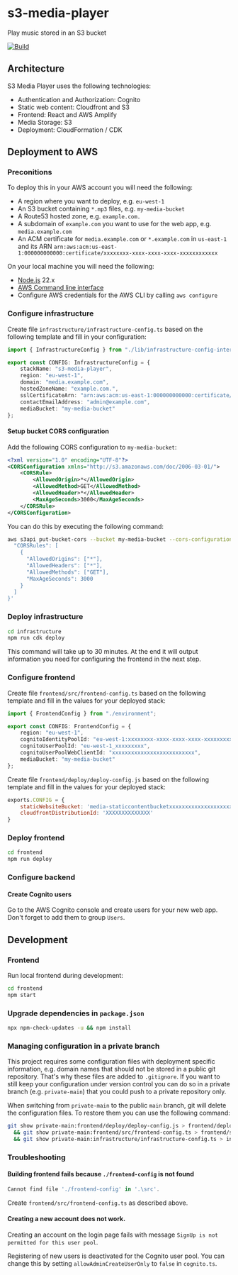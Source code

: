 # s3-media-player
Play music stored in an S3 bucket

[![Build](https://github.com/kaklakariada/s3-media-player/workflows/Build/badge.svg)](https://github.com/kaklakariada/s3-media-player/actions?query=workflow%3ABuild)

## Architecture

S3 Media Player uses the following technologies:

* Authentication and Authorization: Cognito
* Static web content: Cloudfront and S3
* Frontend: React and AWS Amplify
* Media Storage: S3
* Deployment: CloudFormation / CDK

## Deployment to AWS

### Preconitions

To deploy this in your AWS account you will need the following:

* A region where you want to deploy, e.g. `eu-west-1`
* An S3 bucket containing `*.mp3` files, e.g. `my-media-bucket`
* A Route53 hosted zone, e.g. `example.com.`
* A subdomain of `example.com` you want to use for the web app, e.g. `media.example.com`
* An ACM certificate for `media.example.com` or `*.example.com` in `us-east-1` and its ARN `arn:aws:acm:us-east-1:000000000000:certificate/xxxxxxxx-xxxx-xxxx-xxxx-xxxxxxxxxxxx`

On your local machine you will need the following:

* [Node.js](https://nodejs.org/en/) 22.x
* [AWS Command line interface](https://aws.amazon.com/cli/)
* Configure AWS credentials for the AWS CLI by calling `aws configure`

### Configure infrastructure

Create file `infrastructure/infrastructure-config.ts` based on the following template and fill in your configuration:

```typescript
import { InfrastructureConfig } from "./lib/infrastructure-config-interface";

export const CONFIG: InfrastructureConfig = {
    stackName: "s3-media-player",
    region: "eu-west-1",
    domain: "media.example.com",
    hostedZoneName: "example.com.",
    sslCertificateArn: "arn:aws:acm:us-east-1:000000000000:certificate/xxxxxxxx-xxxx-xxxx-xxxx-xxxxxxxxxxxx",
    contactEmailAddress: "admin@example.com",
    mediaBucket: "my-media-bucket"
};
```

#### Setup bucket CORS configuration

Add the following CORS configuration to `my-media-bucket`:

```xml
<?xml version="1.0" encoding="UTF-8"?>
<CORSConfiguration xmlns="http://s3.amazonaws.com/doc/2006-03-01/">
    <CORSRule>
        <AllowedOrigin>*</AllowedOrigin>
        <AllowedMethod>GET</AllowedMethod>
        <AllowedHeader>*</AllowedHeader>
        <MaxAgeSeconds>3000</MaxAgeSeconds>
    </CORSRule>
</CORSConfiguration>
```

You can do this by executing the following command:

```sh
aws s3api put-bucket-cors --bucket my-media-bucket --cors-configuration '{
  "CORSRules": [
    {
      "AllowedOrigins": ["*"],
      "AllowedHeaders": ["*"],
      "AllowedMethods": ["GET"],
      "MaxAgeSeconds": 3000
    }
  ]
}'
```

### Deploy infrastructure

```sh
cd infrastructure
npm run cdk deploy
```

This command will take up to 30 minutes. At the end it will output information you need for configuring the frontend in the next step.

### Configure frontend

Create file `frontend/src/frontend-config.ts` based on the following template and fill in the values for your deployed stack:

```typescript
import { FrontendConfig } from "./environment";

export const CONFIG: FrontendConfig = {
    region: "eu-west-1",
    cognitoIdentityPoolId: "eu-west-1:xxxxxxxx-xxxx-xxxx-xxxx-xxxxxxxxxxxx",
    cognitoUserPoolId: "eu-west-1_xxxxxxxxx",
    cognitoUserPoolWebClientId: "xxxxxxxxxxxxxxxxxxxxxxxxxx",
    mediaBucket: "my-media-bucket"
};
```

Create file `frontend/deploy/deploy-config.js` based on the following template and fill in the values for your deployed stack:

```javascript
exports.CONFIG = {
    staticWebsiteBucket: 'media-staticcontentbucketxxxxxxxxxxxxxxxxxxxxxx',
    cloudfrontDistributionId: 'XXXXXXXXXXXXXX'
}
```

### Deploy frontend

```sh
cd frontend
npm run deploy
```

### Configure backend

#### Create Cognito users

Go to the AWS Cognito console and create users for your new web app. Don't forget to add them to group `Users`.

## Development

### Frontend

Run local frontend during development:

```sh
cd frontend
npm start
```

### Upgrade dependencies in `package.json`

```sh
npx npm-check-updates -u && npm install
```

### Managing configuration in a private branch

This project requires some configuration files with deployment specific information, e.g. domain names that should not be stored in a public git repository. That's why these files are added to `.gitignore`. If you want to still keep your configuration under version control you can do so in a private branch (e.g. `private-main`) that you could push to a private repository only.

When switching from `private-main` to the public `main` branch, git will delete the configuration files. To restore them you can use the following command:

```sh
git show private-main:frontend/deploy/deploy-config.js > frontend/deploy/deploy-config.js \
  && git show private-main:frontend/src/frontend-config.ts > frontend/src/frontend-config.ts \
  && git show private-main:infrastructure/infrastructure-config.ts > infrastructure/infrastructure-config.ts
```

### Troubleshooting

#### Building frontend fails because `./frontend-config` is not found

```.\src\environment.ts
Cannot find file './frontend-config' in '.\src'.
```

Create `frontend/src/frontend-config.ts` as described above.

#### Creating a new account does not work.

Creating an account on the login page fails with message `SignUp is not permitted for this user pool`.

Registering of new users is deactivated for the Cognito user pool. You can change this by setting `allowAdminCreateUserOnly` to `false` in `cognito.ts`.
